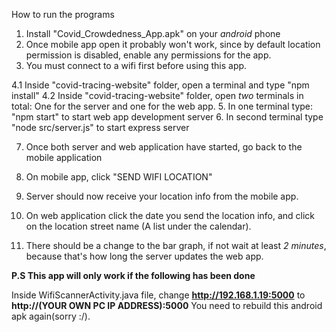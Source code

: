 How to run the programs

1. Install "Covid_Crowdedness_App.apk" on your *android* phone
2. Once mobile app open it probably won't work, since by default location permission is disabled,
enable any permissions for the app.
3. You must connect to a wifi first before using this app.

4.1 Inside "covid-tracing-website" folder, open a terminal and type "npm install"
4.2 Inside "covid-tracing-website" folder, open *two* terminals in total: One for the server and one for the web app.
5. In one terminal type: "npm start" to start web app development server
6. In second terminal type "node src/server.js" to start express server

7. Once both server and web application have started, go back to the mobile application
8. On mobile app, click "SEND WIFI LOCATION"
9. Server should now receive your location info from the mobile app.

10. On web application click the date you send the location info, and click on the location street name (A list under the calendar).
11. There should be a change to the bar graph, if not wait at least *2 minutes*, because that's how long the server updates the web app.

**P.S This app will only work if the following has been done**

Inside WifiScannerActivity.java file, change **http://192.168.1.19:5000** to **http://(YOUR OWN PC IP ADDRESS):5000**
You need to rebuild this android apk again(sorry :/).
